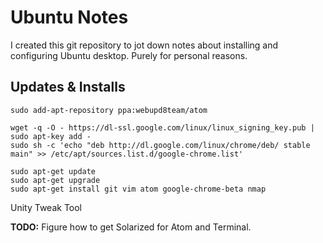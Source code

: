 # Ubuntu Notes

I created this git repository to jot down notes about installing and configuring Ubuntu desktop. Purely for personal reasons.

## Updates & Installs

    sudo add-apt-repository ppa:webupd8team/atom

    wget -q -O - https://dl-ssl.google.com/linux/linux_signing_key.pub | sudo apt-key add -
    sudo sh -c 'echo "deb http://dl.google.com/linux/chrome/deb/ stable main" >> /etc/apt/sources.list.d/google-chrome.list'

    sudo apt-get update
    sudo apt-get upgrade
    sudo apt-get install git vim atom google-chrome-beta nmap




Unity Tweak Tool

**TODO:** Figure how to get Solarized for Atom and Terminal.
